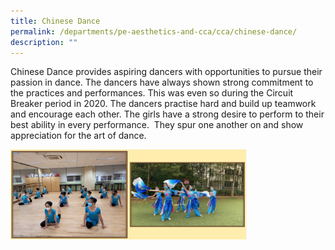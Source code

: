 ```yaml
---
title: Chinese Dance
permalink: /departments/pe-aesthetics-and-cca/cca/chinese-dance/
description: ""
---
```

Chinese Dance provides aspiring dancers with opportunities to pursue their passion in dance. The dancers have always shown strong commitment to the practices and performances. This was even so during the Circuit Breaker period in 2020. The dancers practise hard and build up teamwork and encourage each other. The girls have a strong desire to perform to their best ability in every performance.  They spur one another on and show appreciation for the art of dance.

<img src="/images/chinese%20dance.png" 
     style="width:75%">